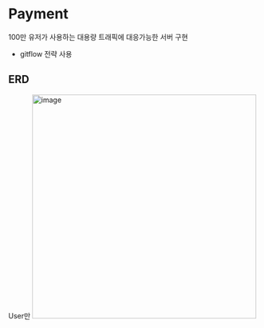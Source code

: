 # Payment

100만 유저가 사용하는 대용량 트래픽에 대응가능한 서버 구현

- gitflow 전략 사용


## ERD

User만
<img width="449" alt="image" src="https://github.com/sangyunpark99/Payment/assets/96441638/29bf33eb-57a7-4f99-b255-d00bae61e2fd">
